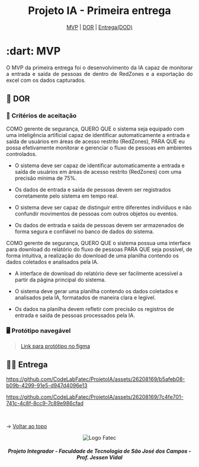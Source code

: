 <br id="topo">
 
<h1 align="center">Projeto IA - Primeira entrega</h1>

<p align="center">
    <a href="#mvp">MVP</a> | 
    <a href="#DOR">DOR</a> |
    <a href="#entrega">Entrega(DOD)</a>
</p>
<span id="mvp">
 
<h1> :dart: MVP </h1>
<p align="justify">O MVP da primeira entrega foi o desenvolvimento da IA capaz de monitorar a entrada e saída de pessoas de dentro de RedZones e a exportação do excel com os dados capturados.</p>

<span id="DOR"> 
  
## 📌 DOR

<p align="justify">

  ### 📄 Critérios de aceitação

COMO gerente de segurança, QUERO QUE o sistema seja equipado com uma inteligência artificial capaz de identificar automaticamente a entrada e saída de usuários em áreas de acesso restrito (RedZones), PARA QUE eu possa efetivamente monitorar e gerenciar o fluxo de pessoas em ambientes controlados.


- O sistema deve ser capaz de identificar automaticamente a entrada e saída de usuários em áreas de acesso restrito (RedZones) com uma precisão mínima de 75%.

- Os dados de entrada e saída de pessoas devem ser registrados corretamente pelo sistema em tempo real.

- O sistema deve ser capaz de distinguir entre diferentes indivíduos e não confundir movimentos de pessoas com outros objetos ou eventos.

- Os dados de entrada e saída de pessoas devem ser armazenados de forma segura e confiável no banco de dados do sistema.

COMO gerente de segurança, QUERO QUE o sistema possua uma interface para download do relatório do fluxo de pessoas PARA QUE seja possível, de forma intuitiva, a realização do download de uma planilha contendo os dados coletados e analisados pela IA.

-  A interface de download do relatório deve ser facilmente acessível a partir da página principal do sistema.
  
- O sistema deve gerar uma planilha contendo os dados coletados e analisados pela IA, formatados de maneira clara e legível.

- Os dados na planilha devem refletir com precisão os registros de entrada e saída de pessoas processados pela IA.

 ### 🖥️ Protótipo navegável

> [Link para protótipo no figma](https://www.figma.com/proto/7pXrAvYbVSbmm7yi5WDiXM/API-6---Altave?type=design&scaling=min-zoom&page-id=0%3A1&node-id=12-102&starting-point-node-id=12%3A102&show-proto-sidebar=1)
  
</p>

<span id="entrega">
 
## 👩‍💻 Entrega
<p align="center">

https://github.com/CodeLabFatec/ProjetoIA/assets/26208169/b5afeb08-b09b-4299-91e5-d947d4096e13

https://github.com/CodeLabFatec/ProjetoIA/assets/26208169/7c4fe701-741c-4c8f-8cc9-7c89e986cfad

</p>


<br>

→ [Voltar ao topo](#topo)

<div align='center' height='70'>
  
![Logo Fatec](https://github.com/thaleskerber/Projeto-Integrador-4-Semestre/assets/26208169/c5407beb-d912-41da-afbb-13b054a55885)

<h5 align="center"> Projeto Integrador - Faculdade de Tecnologia de São José dos Campos - Prof. Jessen Vidal </h5>
</div>
